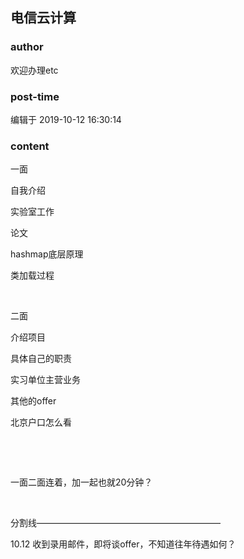 ## 电信云计算
### author 
欢迎办理etc
### post-time 

编辑于  2019-10-12 16:30:14
### content 
<div class="post-topic-des nc-post-content">
 <p>
  一面
 </p>
 <p>
  自我介绍
 </p>
 <p>
  实验室工作
 </p>
 <p>
  论文
 </p>
 <p>
  hashmap底层原理
 </p>
 <p>
  类加载过程
 </p>
 <p>
  <br/>
 </p>
 <p>
  二面
 </p>
 <p>
  介绍项目
 </p>
 <p>
  具体自己的职责
 </p>
 <p>
  实习单位主营业务
 </p>
 <p>
  其他的offer
 </p>
 <p>
  北京户口怎么看
 </p>
 <p>
  <br/>
 </p>
 <p>
  <br/>
 </p>
 <p>
  一面二面连着，加一起也就20分钟？
 </p>
 <p>
  <br/>
 </p>
 <p>
  分割线—————————————————————
 </p>
 <p>
  10.12 收到录用邮件，即将谈offer，不知道往年待遇如何？
 </p>
</div>
